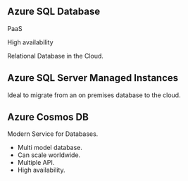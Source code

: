 ## Azure SQL Database

PaaS

High availability

Relational Database in the Cloud.

## Azure SQL Server Managed Instances

Ideal to migrate from an on premises database to the cloud.

## Azure Cosmos DB

Modern Service for Databases.

- Multi model database.
- Can scale worldwide.
- Multiple API.
- High availability.